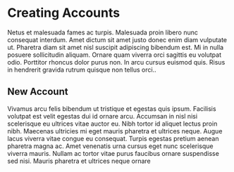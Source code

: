 # Creating Accounts


Netus et malesuada fames ac turpis. Malesuada proin libero nunc consequat interdum. Amet dictum sit amet justo donec enim diam vulputate ut. Pharetra diam sit amet nisl suscipit adipiscing bibendum est. Mi in nulla posuere sollicitudin aliquam. Ornare quam viverra orci sagittis eu volutpat odio. Porttitor rhoncus dolor purus non. In arcu cursus euismod quis. Risus in hendrerit gravida rutrum quisque non tellus orci..

## New Account


Vivamus arcu felis bibendum ut tristique et egestas quis ipsum. Facilisis volutpat est velit egestas dui id ornare arcu. Accumsan in nisl nisi scelerisque eu ultrices vitae auctor eu. Nibh tortor id aliquet lectus proin nibh. Maecenas ultricies mi eget mauris pharetra et ultrices neque. Augue lacus viverra vitae congue eu consequat. Turpis egestas pretium aenean pharetra magna ac. Amet venenatis urna cursus eget nunc scelerisque viverra mauris. Nullam ac tortor vitae purus faucibus ornare suspendisse sed nisi. Mauris pharetra et ultrices neque ornare

